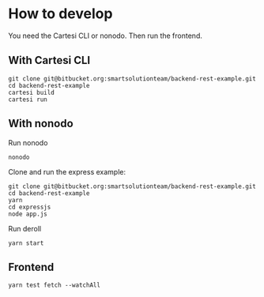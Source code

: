 # How to develop

You need the Cartesi CLI or nonodo. Then run the frontend.

## With Cartesi CLI

```shell
git clone git@bitbucket.org:smartsolutionteam/backend-rest-example.git
cd backend-rest-example
cartesi build
cartesi run
```

## With nonodo
Run nonodo
```shell
nonodo
```

Clone and run the express example:
```shell
git clone git@bitbucket.org:smartsolutionteam/backend-rest-example.git
cd backend-rest-example
yarn
cd expressjs
node app.js
```

Run deroll

```shell
yarn start
```

## Frontend

```shell
yarn test fetch --watchAll
```
